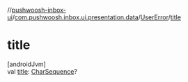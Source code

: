 //[pushwoosh-inbox-ui](../../../index.md)/[com.pushwoosh.inbox.ui.presentation.data](../index.md)/[UserError](index.md)/[title](title.md)

# title

[androidJvm]\
val [title](title.md): [CharSequence](https://kotlinlang.org/api/latest/jvm/stdlib/kotlin-stdlib/kotlin/-char-sequence/index.html)?
